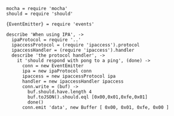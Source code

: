     mocha = require 'mocha'
    should = require 'should'

    {EventEmitter} = require 'events'

    describe 'When using IPA', ->
      ipaProtocol = require '..'
      ipaccessProtocol = (require 'ipaccess').protocol
      ipaccessHandler = (require 'ipaccess').handler
      describe 'the protocol handler', ->
        it 'should respond with pong to a ping', (done) ->
          conn = new EventEmitter
          ipa = new ipaProtocol conn
          ipaccess = new ipaccessProtocol ipa
          handler = new ipaccessHandler ipaccess
          conn.write = (buf) ->
            buf.should.have.length 4
            buf.toJSON().should.eql [0x00,0x01,0xfe,0x01]
            done()
          conn.emit 'data', new Buffer [ 0x00, 0x01, 0xfe, 0x00 ]
